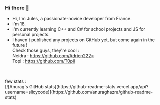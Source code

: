 ### Hi there 👋

- Hi, I'm Jules, a passionate-novice developer from France.</br>
- I'm 18.</br>
- I'm currently learning C++ and C# for school projects and JS for personal projects.</br>
- I haven't published any projects on GitHub yet, but come again in the future ! </br>
Check those guys, they're cool :</br>
Neidra : https://github.com/Adrien222= </br>
Topi : https://github.com/T0pii </br>
</br>
</br>
few stats : </br>
[![Anurag's GitHub stats](https://github-readme-stats.vercel.app/api?username=slicycode)](https://github.com/anuraghazra/github-readme-stats)
